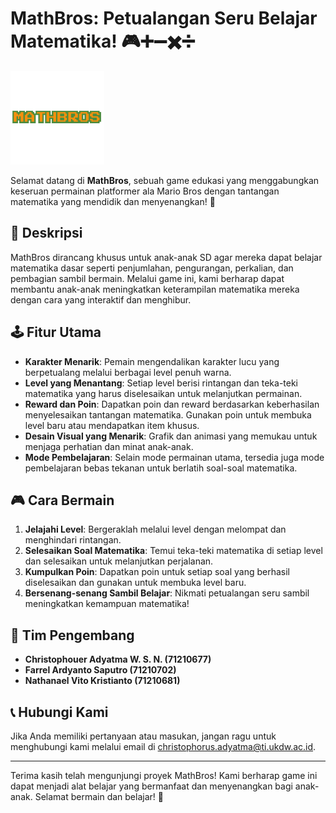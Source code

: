 # MathBros: Petualangan Seru Belajar Matematika! 🎮➕➖✖️➗

<img src="Assets/UI%20Main%20Menu/Title.png" alt="MathBros Logo" width="150">

Selamat datang di **MathBros**, sebuah game edukasi yang menggabungkan keseruan permainan platformer ala Mario Bros dengan tantangan matematika yang mendidik dan menyenangkan! 🎉

## 🎯 Deskripsi
MathBros dirancang khusus untuk anak-anak SD agar mereka dapat belajar matematika dasar seperti penjumlahan, pengurangan, perkalian, dan pembagian sambil bermain. Melalui game ini, kami berharap dapat membantu anak-anak meningkatkan keterampilan matematika mereka dengan cara yang interaktif dan menghibur.

## 🕹️ Fitur Utama
- **Karakter Menarik**: Pemain mengendalikan karakter lucu yang berpetualang melalui berbagai level penuh warna.
- **Level yang Menantang**: Setiap level berisi rintangan dan teka-teki matematika yang harus diselesaikan untuk melanjutkan permainan.
- **Reward dan Poin**: Dapatkan poin dan reward berdasarkan keberhasilan menyelesaikan tantangan matematika. Gunakan poin untuk membuka level baru atau mendapatkan item khusus.
- **Desain Visual yang Menarik**: Grafik dan animasi yang memukau untuk menjaga perhatian dan minat anak-anak.
- **Mode Pembelajaran**: Selain mode permainan utama, tersedia juga mode pembelajaran bebas tekanan untuk berlatih soal-soal matematika.

## 🎮 Cara Bermain
1. **Jelajahi Level**: Bergeraklah melalui level dengan melompat dan menghindari rintangan.
2. **Selesaikan Soal Matematika**: Temui teka-teki matematika di setiap level dan selesaikan untuk melanjutkan perjalanan.
3. **Kumpulkan Poin**: Dapatkan poin untuk setiap soal yang berhasil diselesaikan dan gunakan untuk membuka level baru.
4. **Bersenang-senang Sambil Belajar**: Nikmati petualangan seru sambil meningkatkan kemampuan matematika!

## 👥 Tim Pengembang
- **Christophouer Adyatma W. S. N. (71210677)**
- **Farrel Ardyanto Saputro (71210702)**
- **Nathanael Vito Kristianto (71210681)**

## 📞 Hubungi Kami
Jika Anda memiliki pertanyaan atau masukan, jangan ragu untuk menghubungi kami melalui email di christophorus.adyatma@ti.ukdw.ac.id.

---

Terima kasih telah mengunjungi proyek MathBros! Kami berharap game ini dapat menjadi alat belajar yang bermanfaat dan menyenangkan bagi anak-anak. Selamat bermain dan belajar! 🌟
